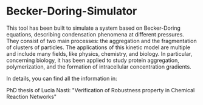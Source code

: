 # Becker-Doring-Simulator
This tool has been built to simulate a system based on Becker-Doring equations, describing condensation phenomena at different pressures. They consist of two main processes: the aggregation and the fragmentation of clusters of particles. The applications of this kinetic model are multiple and include many fields, like physics, chemistry, and biology. In particular, concerning biology, it has been applied to study protein aggregation, polymerization, and the formation of intracellular concentration gradients.

In details, you can find all the information in:

PhD thesis of Lucia Nasti: "Verification of Robustness property in Chemical Reaction Networks"
